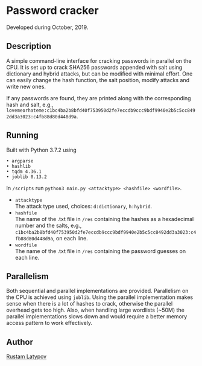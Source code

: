 # Password cracker 

Developed during October, 2019.

## Description

A simple command-line interface for cracking passwords in parallel on the CPU. It is set up to crack SHA256  passwords appended with salt using dictionary and hybrid attacks, but can be modified with minimal effort. One can easily change the hash function, the salt position, modify attacks and write new ones.

If any passwords are found, they are printed along with the corresponding hash and salt, e.g., `lovemeorhateme:c1bc4ba2b8bfd40f753950d2fe7eccdb9ccc9bdf9940e2b5c5cc8492dd3a3023:c4fb88d80d448d9a`.


## Running

Built with Python 3.7.2 using

```
• argparse
• hashlib
• tqdm 4.36.1
• joblib 0.13.2
```

In `/scripts` run `python3 main.py <attacktype> <hashfile> <wordfile>`. <br/>

- `attacktype` <br/>
The attack type used, choices: `d:dictionary`, `h:hybrid`.
- `hashfile` <br/>
The name of the .txt file in `/res` containing the hashes as a hexadecimal number and the salts, e.g.,  `c1bc4ba2b8bfd40f753950d2fe7eccdb9ccc9bdf9940e2b5c5cc8492dd3a3023:c4fb88d80d448d9a`, on each line.
- `wordfile` <br/>
The name of the .txt file in `/res` containing the password guesses on each line. 


## Parallelism
Both sequential and parallel implementations are provided. Parallelism on the CPU is achieved using `joblib`. Using the parallel implementation makes sense when there is a lot of hashes to crack, otherwise the parallel overhead gets too high. Also, when handling large wordlists (~50M) the parallel implementations slows down and would require a better memory access pattern to work effectively.


## Author

[Rustam Latypov](mailto:rustam.latypov@aalto.fi)
